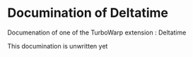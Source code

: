 # Documination of Deltatime
Documenation of one of the TurboWarp extension : Deltatime

This documination is unwritten yet
